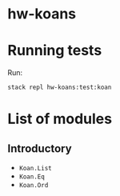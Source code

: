 # hw-koans

# Running tests

Run:

```
stack repl hw-koans:test:koan
```

# List of modules

## Introductory
* `Koan.List`
* `Koan.Eq`
* `Koan.Ord`

